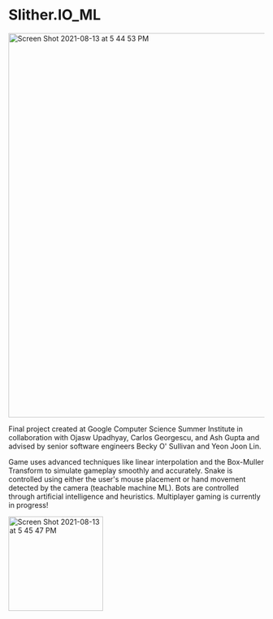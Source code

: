# Slither.IO_ML

<img width="757" alt="Screen Shot 2021-08-13 at 5 44 53 PM" src="https://user-images.githubusercontent.com/42658377/129429520-bc7ee2c5-87d4-4184-912d-8e0bc0fae8cd.png">

Final project created at Google Computer Science Summer Institute in collaboration with Ojasw Upadhyay, Carlos Georgescu, and Ash Gupta and advised by senior software engineers Becky O' Sullivan and Yeon Joon Lin.

Game uses advanced techniques like linear interpolation and the Box-Muller Transform to simulate gameplay smoothly and accurately. Snake is controlled using either the user's mouse placement or hand movement detected by the camera (teachable machine ML). Bots are controlled through artificial intelligence and heuristics. Multiplayer gaming is currently in progress!

<img width="186" alt="Screen Shot 2021-08-13 at 5 45 47 PM" src="https://user-images.githubusercontent.com/42658377/129429542-6e55671b-60e9-4102-82fe-dfec8fd8f106.png">




